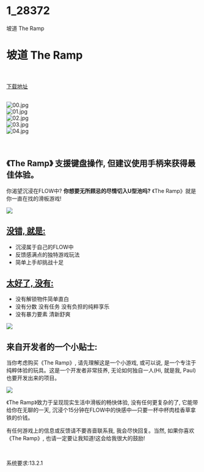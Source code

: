 # 1_28372
坡道 The Ramp
# 坡道 The Ramp
 <br/></br>
[下载地址](https://www.switch520.cc/article/28372 "下载地址")
<br/></br>

<p><img title="00.jpg" src="https://www.switch520.cc/muke_img/2022_03_18_65a69130d420b.jpg" alt="00.jpg"><br>
<img title="01.jpg" src="https://www.switch520.cc/muke_img/2022_03_18_6698b13f75937.jpg" alt="01.jpg"><br>
<img title="02.jpg" src="https://www.switch520.cc/muke_img/2022_03_18_d38bc1f7c7062.jpg" alt="02.jpg"><br>
<img title="03.jpg" src="https://www.switch520.cc/muke_img/2022_03_18_7abab1bc12806.jpg" alt="03.jpg"><br>
<img title="04.jpg" src="https://www.switch520.cc/muke_img/2022_03_18_7603b0f4bd9fa.jpg" alt="04.jpg"></p>
<p>&nbsp;</p>
<h2 class="bb_tag">《The Ramp》 支援键盘操作, 但建议使用手柄来获得最佳体验。</h2>
<p>你渴望沉浸在FLOW中?&nbsp;<strong>你想要无所顾忌的尽情切入U型池吗?</strong>&nbsp;《The Ramp》就是你一直在找的滑板游戏!</p>
<p><img src="https://cdn.akamai.steamstatic.com/steam/apps/1506510/extras/features_CN.png?t=1646856161"></p>
<h2 class="bb_tag"><strong><u>没错, 就是:</u></strong></h2>
<ul class="bb_ul">
<li>沉浸属于自己的FLOW中</li>
<li>反馈感满点的独特游戏玩法</li>
<li>简单上手却挑战十足</li>
</ul>
<h2 class="bb_tag"><strong><u>太好了, 没有:</u></strong></h2>
<ul class="bb_ul">
<li>没有解锁物件简单直白</li>
<li>没有分数 没有任务 没有负担的纯粹享乐</li>
<li>没有暴力要素 清新舒爽</li>
</ul>
<p><img src="https://cdn.akamai.steamstatic.com/steam/apps/1506510/extras/caution_CN.png?t=1646856161"></p>
<h2 class="bb_tag"><strong>来自开发者的一个小贴士:</strong></h2>
<p>当你考虑购买《The Ramp》, 请先理解这是一个小游戏, 或可以说, 是一个专注于纯粹体验的玩具。这是一个开发者非常技养, 无论如何独自一人(Hi, 就是我, Paul) 也要开发出来的项目。</p>
<p><img src="https://cdn.akamai.steamstatic.com/steam/apps/1506510/extras/loopingPipe.gif?t=1646856161"></p>
<p>《The Ramp》致力于呈现现实生活中滑板的畅快体验, 没有任何更复杂的了, 它能带给你在无聊的一天, 沉浸个15分钟在FLOW中的快感中—只要一杯中杯肉桂香草拿铁的价钱。</p>
<p>有任何游戏上的信息或反馈请不要吝啬联系我, 我会尽快回复。当然, 如果你喜欢《The Ramp》, 也请一定要让我知道!这会给我很大的鼓励!</p>
<p>&nbsp;</p>
<p>系统要求:13.2.1</p>



